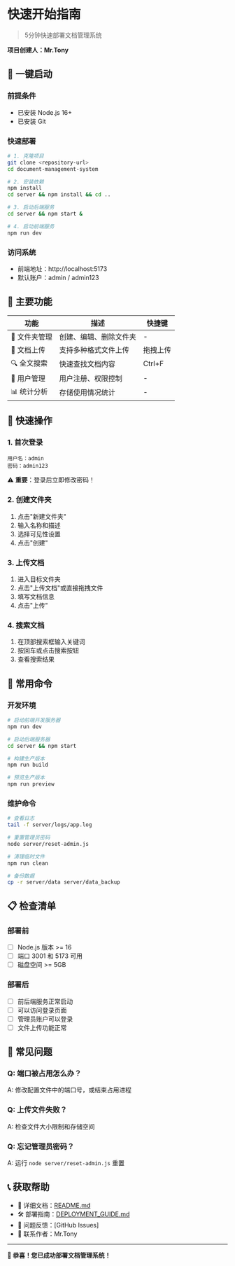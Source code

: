 # 快速开始指南

> 5分钟快速部署文档管理系统

**项目创建人：Mr.Tony**

## 🚀 一键启动

### 前提条件
- 已安装 Node.js 16+ 
- 已安装 Git

### 快速部署
```bash
# 1. 克隆项目
git clone <repository-url>
cd document-management-system

# 2. 安装依赖
npm install
cd server && npm install && cd ..

# 3. 启动后端服务
cd server && npm start &

# 4. 启动前端服务
npm run dev
```

### 访问系统
- 前端地址：http://localhost:5173
- 默认账户：admin / admin123

## 📱 主要功能

| 功能 | 描述 | 快捷键 |
|------|------|--------|
| 📁 文件夹管理 | 创建、编辑、删除文件夹 | - |
| 📄 文档上传 | 支持多种格式文件上传 | 拖拽上传 |
| 🔍 全文搜索 | 快速查找文档内容 | Ctrl+F |
| 👥 用户管理 | 用户注册、权限控制 | - |
| 📊 统计分析 | 存储使用情况统计 | - |

## 🎯 快速操作

### 1. 首次登录
```
用户名：admin
密码：admin123
```
⚠️ **重要**：登录后立即修改密码！

### 2. 创建文件夹
1. 点击"新建文件夹"
2. 输入名称和描述
3. 选择可见性设置
4. 点击"创建"

### 3. 上传文档
1. 进入目标文件夹
2. 点击"上传文档"或直接拖拽文件
3. 填写文档信息
4. 点击"上传"

### 4. 搜索文档
1. 在顶部搜索框输入关键词
2. 按回车或点击搜索按钮
3. 查看搜索结果

## 🔧 常用命令

### 开发环境
```bash
# 启动前端开发服务器
npm run dev

# 启动后端服务器
cd server && npm start

# 构建生产版本
npm run build

# 预览生产版本
npm run preview
```

### 维护命令
```bash
# 查看日志
tail -f server/logs/app.log

# 重置管理员密码
node server/reset-admin.js

# 清理临时文件
npm run clean

# 备份数据
cp -r server/data server/data_backup
```

## 📋 检查清单

### 部署前
- [ ] Node.js 版本 >= 16
- [ ] 端口 3001 和 5173 可用
- [ ] 磁盘空间 >= 5GB

### 部署后
- [ ] 前后端服务正常启动
- [ ] 可以访问登录页面
- [ ] 管理员账户可以登录
- [ ] 文件上传功能正常

## 🚨 常见问题

### Q: 端口被占用怎么办？
A: 修改配置文件中的端口号，或结束占用进程

### Q: 上传文件失败？
A: 检查文件大小限制和存储空间

### Q: 忘记管理员密码？
A: 运行 `node server/reset-admin.js` 重置

## 📞 获取帮助

- 📖 详细文档：[README.md](README.md)
- 🛠 部署指南：[DEPLOYMENT_GUIDE.md](DEPLOYMENT_GUIDE.md)
- 🐛 问题反馈：[GitHub Issues]
- 📧 联系作者：Mr.Tony

---

**🎉 恭喜！您已成功部署文档管理系统！**